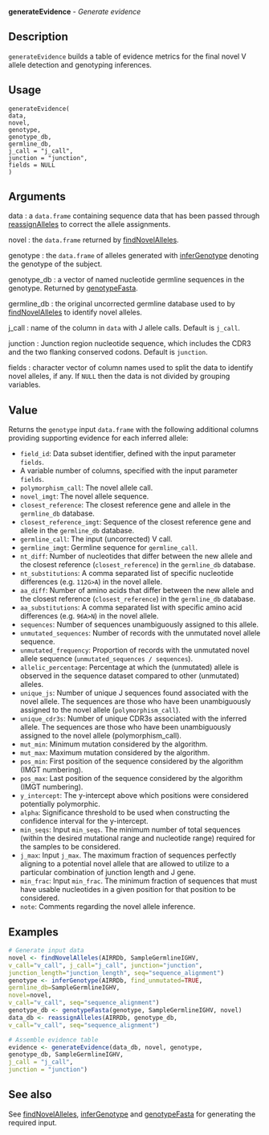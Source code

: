 **generateEvidence** - *Generate evidence*

Description
--------------------

`generateEvidence` builds a table of evidence metrics for the final novel V
allele detection and genotyping inferences.


Usage
--------------------
```
generateEvidence(
data,
novel,
genotype,
genotype_db,
germline_db,
j_call = "j_call",
junction = "junction",
fields = NULL
)
```

Arguments
-------------------

data
:   a `data.frame` containing sequence data that has been
passed through [reassignAlleles](reassignAlleles.md) to correct the allele
assignments.

novel
:   the `data.frame` returned by [findNovelAlleles](findNovelAlleles.md).

genotype
:   the `data.frame` of alleles generated with [inferGenotype](inferGenotype.md)
denoting the genotype of the subject.

genotype_db
:   a vector of named nucleotide germline sequences in the genotype.
Returned by [genotypeFasta](genotypeFasta.md).

germline_db
:   the original uncorrected germline database used to by
[findNovelAlleles](findNovelAlleles.md) to identify novel alleles.

j_call
:   name of the column in `data` with J allele calls.
Default is `j_call`.

junction
:   Junction region nucleotide sequence, which includes
the CDR3 and the two flanking conserved codons. Default
is `junction`.

fields
:   character vector of column names used to split the data to
identify novel alleles, if any. If `NULL` then the data is
not divided by grouping variables.




Value
-------------------

Returns the `genotype` input `data.frame` with the following additional columns
providing supporting evidence for each inferred allele:


+  `field_id`: Data subset identifier, defined with the input parameter `fields`.
+  A variable number of columns, specified with the input parameter `fields`.
+  `polymorphism_call`: The novel allele call.
+  `novel_imgt`: The novel allele sequence.
+  `closest_reference`: The closest reference gene and allele in
the `germline_db` database.
+  `closest_reference_imgt`: Sequence of the closest reference gene and
allele in the `germline_db` database.
+  `germline_call`: The input (uncorrected) V call.
+  `germline_imgt`: Germline sequence for `germline_call`.
+  `nt_diff`: Number of nucleotides that differ between the new allele and
the closest reference (`closest_reference`) in the `germline_db` database.
+  `nt_substitutions`: A comma separated list of specific nucleotide
differences (e.g. `112G>A`) in the novel allele.
+  `aa_diff`: Number of amino acids that differ between the new allele and the closest
reference (`closest_reference`) in the `germline_db` database.
+  `aa_substitutions`: A comma separated list with specific amino acid
differences (e.g. `96A>N`) in the novel allele.
+  `sequences`: Number of sequences unambiguously assigned to this allele.
+  `unmutated_sequences`: Number of records with the unmutated novel allele sequence.
+  `unmutated_frequency`: Proportion of records with the unmutated novel allele
sequence (`unmutated_sequences / sequences`).
+  `allelic_percentage`: Percentage at which the (unmutated) allele is observed
in the sequence dataset compared  to other (unmutated) alleles.
+  `unique_js`: Number of unique J sequences found associated with the
novel allele. The sequences are those who have been unambiguously assigned
to the novel allele (`polymorphism_call`).
+  `unique_cdr3s`: Number of unique CDR3s associated with the inferred allele.
The sequences are those who have been unambiguously assigned to the
novel allele (polymorphism_call).
+  `mut_min`: Minimum mutation considered by the algorithm.
+  `mut_max`: Maximum mutation considered by the algorithm.
+  `pos_min`: First position of the sequence considered by the algorithm (IMGT numbering).
+  `pos_max`: Last position of the sequence considered by the algorithm (IMGT numbering).
+  `y_intercept`: The y-intercept above which positions were considered
potentially polymorphic.
+  `alpha`: Significance threshold to be used when constructing the
confidence interval for the y-intercept.
+  `min_seqs`: Input `min_seqs`. The minimum number of total sequences
(within the desired mutational range and nucleotide range) required
for the samples to be considered.
+  `j_max`: Input `j_max`. The maximum fraction of sequences perfectly
aligning to a potential novel allele that are allowed to utilize to a particular
combination of junction length and J gene.
+  `min_frac`: Input `min_frac`. The minimum fraction of sequences that must
have usable nucleotides in a given position for that position to be considered.
+  `note`: Comments regarding the novel allele inference.




Examples
-------------------

```R
# Generate input data
novel <- findNovelAlleles(AIRRDb, SampleGermlineIGHV,
v_call="v_call", j_call="j_call", junction="junction",
junction_length="junction_length", seq="sequence_alignment")
genotype <- inferGenotype(AIRRDb, find_unmutated=TRUE,
germline_db=SampleGermlineIGHV,
novel=novel,
v_call="v_call", seq="sequence_alignment")
genotype_db <- genotypeFasta(genotype, SampleGermlineIGHV, novel)
data_db <- reassignAlleles(AIRRDb, genotype_db,
v_call="v_call", seq="sequence_alignment")

# Assemble evidence table
evidence <- generateEvidence(data_db, novel, genotype,
genotype_db, SampleGermlineIGHV,
j_call = "j_call",
junction = "junction")

```



See also
-------------------

See [findNovelAlleles](findNovelAlleles.md), [inferGenotype](inferGenotype.md) and [genotypeFasta](genotypeFasta.md)
for generating the required input.






